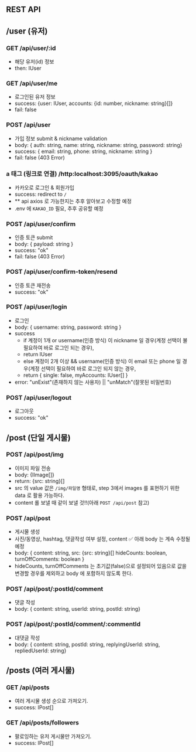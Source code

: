 ## REST API

## /user (유저)

### GET /api/user/:id
- 해당 유저(id) 정보
- then: IUser

### GET /api/user/me 
- 로그인된 유저 정보
- success: {user: IUser, accounts: {id: number, nickname: string}[]}
- fail: false

### POST /api/user
- 가입 정보 submit & nickname validation
- body: { auth: string, name: string, nickname: string, password: string}
- success: { email: string, phone: string, nickname: string }
- fail: false (403 Error)

### a 태그 (링크로 연결) /http:localhost:3095/oauth/kakao
- 카카오로 로그인 & 회원가입
- success: redirect to `/`
- ** api axios 로 가능한지는 추후 알아보고 수정할 예정
- .env 에 `KAKAO_ID` 필요, 추후 공유할 예정

### POST /api/user/confirm 
- 인증 토큰 submit
- body: { payload: string }
- success: "ok"
- fail: false (403 Error)

### POST /api/user/confirm-token/resend
- 인증 토큰 재전송
- success: "ok"

### POST /api/user/login
- 로그인
- body: { username: string, password: string }
- success
  - if 계정이 1개 or username(인증 방식) 이 nickname 일 경우(계정 선택이 불필요하여 바로 로그인 되는 경우), 
  - return IUser
  - else 계정이 2개 이상 && username(인증 방식) 이 email 또는 phone 일 경우(계정 선택이 필요하여 바로 로그인 되지 않는 경우, 
  - return { single: false, myAccounts: IUser[] }
- error: "unExist"(존재하지 않는 사용자) || "unMatch"(잘못된 비밀번호)


### POST /api/user/logout
- 로그아웃
- success: "ok"


## /post (단일 게시물)

### POST /api/post/img
- 이미지 파일 전송
- body: {IImage[]}
- return: {src: string}[]
- src 의 value 값은 `/img/파일명` 형태로, step 3에서 images 를 표현하기 위한 data 로 활용 가능하다.
- content 롤 보낼 때 같이 보낼 것!!(아래 `POST /api/post` 참고)

### POST /api/post 
- 게시물 생성
- 사진/동영상, hashtag, 댓글작성 여부 설정, content
✅ 아래 body 는 계속 수정될 예정 
- body: { content: string, src: {src: string}[] hideCounts: boolean, turnOffComments: boolean }
- hideCounts, turnOffComments 는 초기값(false)으로 설정되어 있음으로 값을 변경할 경우를 제외하고 body 에 포함하지 않도록 한다.


### POST /api/post/:postId/comment
- 댓글 작성
- body: { content: string, userId: string, postId: string}

### POST /api/post/:postId/comment/:commentId
- 대댓글 작성
- body: { content: string, postId: string, replyingUserId: string, repliedUserId: string}

## /posts (여러 게시물)

### GET /api/posts
- 여러 게시물 생성 순으로 가져오기.
- success: IPost[]

### GET /api/posts/followers 
- 팔로잉하는 유저 게시물만 가져오기.
- success: IPost[]